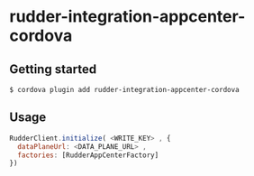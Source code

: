# rudder-integration-appcenter-cordova

## Getting started

`$ cordova plugin add rudder-integration-appcenter-cordova`

## Usage
```javascript
RudderClient.initialize( <WRITE_KEY> , {
  dataPlaneUrl: <DATA_PLANE_URL> ,
  factories: [RudderAppCenterFactory]
})
```